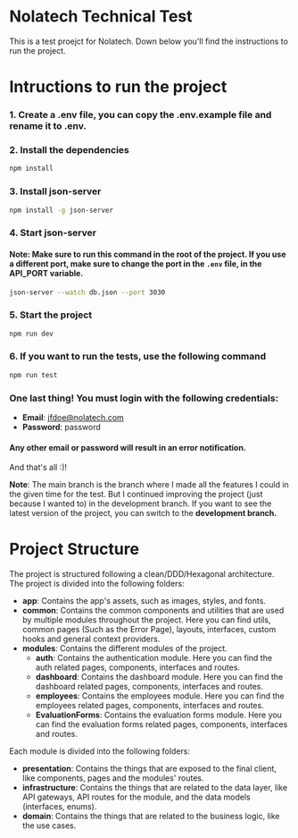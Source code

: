 # Nolatech Technical Test

This is a test proejct for Nolatech. Down below you'll find the instructions to run the project.

# Intructions to run the project

### 1. Create a .env file, you can copy the .env.example file and rename it to .env.

### 2. Install the dependencies
```bash
npm install
```

### 3. Install json-server
```bash
npm install -g json-server
```

### 4. Start json-server
#### Note: Make sure to run this command in the root of the project. If you use a different port, make sure to change the port in the `.env` file, in the API_PORT variable.
```bash
json-server --watch db.json --port 3030
```

### 5. Start the project
```bash
npm run dev
```

### 6. If you want to run the tests, use the following command
```bash
npm run test
```

### One last thing! You must login with the following credentials:
- **Email**: jfdoe@nolatech.com
- **Password**: password

#### Any other email or password will result in an error notification.

And that's all :)!

**Note**: The main branch is the branch where I made all the features I could in the given time for the test. But I continued improving the project (just because I wanted to) in the development branch. If you want to see the latest version of the project, you can switch to the **development branch.**

# Project Structure

The project is structured following a clean/DDD/Hexagonal architecture. The project is divided into the following folders:

- **app**: Contains the app's assets, such as images, styles, and fonts.
- **common**: Contains the common components and utilities that are used by multiple modules throughout the project. Here you can find utils, common pages (Such as the Error Page), layouts, interfaces, custom hooks and general context providers.
- **modules**: Contains the different modules of the project. 
    - **auth**: Contains the authentication module. Here you can find the auth related pages, components, interfaces and routes.
    - **dashboard**: Contains the dashboard module. Here you can find the dashboard related pages, components, interfaces and routes.
    - **employees**: Contains the employees module. Here you can find the employees related pages, components, interfaces and routes.
    - **EvaluationForms**: Contains the evaluation forms module. Here you can find the evaluation forms related pages, components, interfaces and routes.

Each module is divided into the following folders:
- **presentation**: Contains the things that are exposed to the final client, like components, pages and the modules' routes.
- **infrastructure**: Contains the things that are related to the data layer, like API gateways, API routes for the module, and the data models (interfaces, enums).
- **domain**: Contains the things that are related to the business logic, like the use cases.